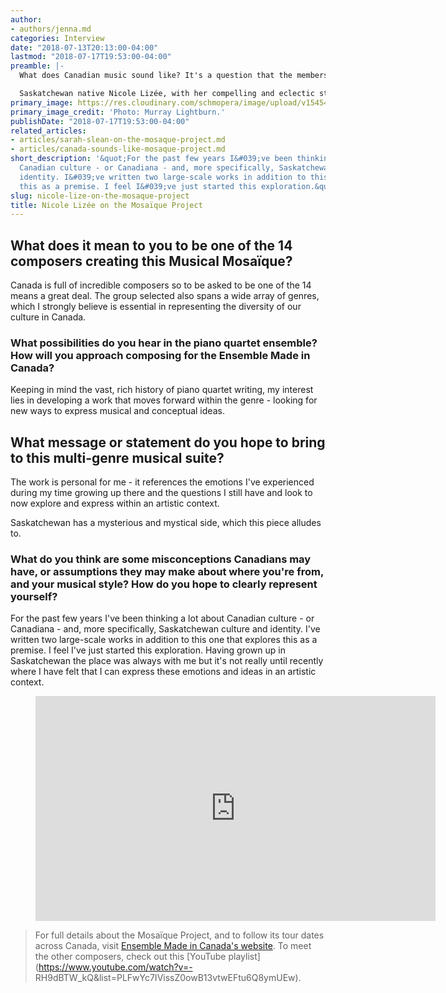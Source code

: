 ```yaml
---
author:
- authors/jenna.md
categories: Interview
date: "2018-07-13T20:13:00-04:00"
lastmod: "2018-07-17T19:53:00-04:00"
preamble: |-
  What does Canadian music sound like? It's a question that the members of Ensemble Made in Canada address with their newly commissioned [Musical Mosaïque](https://www.ensemblemadeincanada.com/mosaique-project/about-the-project/), a suite for piano quartet written by 14 different Canadian composers who make a musical nod to a particular province, territory, or region of the country.

  Saskatchewan native Nicole Lizée, with her compelling and eclectic style inspired by everything from rave culture to Alfred Hitchcock, makes her contribution to the Musical Mosaïque by paying homage to her home province. We spoke with Lizée about her musical aesthetic, and what it means to be a part of this very Canadian project.
primary_image: https://res.cloudinary.com/schmopera/image/upload/v1545409169/media/webhook-uploads/1531871591258/sqNicole-Lizee-Nov-2013-11.jpg.jpg
primary_image_credit: 'Photo: Murray Lightburn.'
publishDate: "2018-07-17T19:53:00-04:00"
related_articles:
- articles/sarah-slean-on-the-mosaque-project.md
- articles/canada-sounds-like-mosaque-project.md
short_description: '&quot;For the past few years I&#039;ve been thinking a lot about
  Canadian culture - or Canadiana - and, more specifically, Saskatchewan culture and
  identity. I&#039;ve written two large-scale works in addition to this one that explores
  this as a premise. I feel I&#039;ve just started this exploration.&quot;'
slug: nicole-lize-on-the-mosaque-project
title: Nicole Lizée on the Mosaïque Project
---
```


## What does it mean to you to be one of the 14 composers creating this Musical Mosaïque?

Canada is full of incredible composers so to be asked to be one of the 14 means a great deal. The group selected also spans a wide array of genres, which I strongly believe is essential in representing the diversity of our culture in Canada.

### What possibilities do you hear in the piano quartet ensemble? How will you approach composing for the Ensemble Made in Canada?

Keeping in mind the vast, rich history of piano quartet writing, my interest lies in developing a work that moves forward within the genre - looking for new ways to express musical and conceptual ideas.

## What message or statement do you hope to bring to this multi-genre musical suite?

The work is personal for me - it references the emotions I've experienced during my time growing up there and the questions I still have and look to now explore and express within an artistic context. 

Saskatchewan has a mysterious and mystical side, which this piece alludes to.

### What do you think are some misconceptions Canadians may have, or assumptions they may make about where you're from, and your musical style? How do you hope to clearly represent yourself?

For the past few years I've been thinking a lot about Canadian culture - or Canadiana - and, more specifically, Saskatchewan culture and identity. I've written two large-scale works in addition to this one that explores this as a premise. I feel I've just started this exploration. Having grown up in Saskatchewan the place was always with me but it's not really until recently where I have felt that I can express these emotions and ideas in an artistic context.

<figure data-type="video">
<iframe width="640" height="360" src="https://www.youtube.com/embed/w-R22RG_22M" frameborder="0" allow="autoplay; encrypted-media" allowfullscreen></iframe>
</figure>

>For full details about the Mosaïque Project, and to follow its tour dates across Canada, visit [Ensemble Made in Canada's website](https://www.ensemblemadeincanada.com/mosaique-project/about-the-project/). To meet the other composers, check out this [YouTube playlist](https://www.youtube.com/watch?v=-
RH9dBTW_kQ&list=PLFwYc7IVissZ0owB13vtwEFtu6Q8ymUEw).
